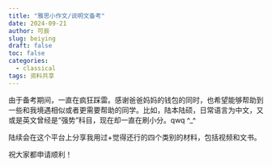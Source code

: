 ```yaml
---
title: "雅思小作文/说明文备考"
date: 2024-09-21
author: 可辰
slug: beiying
draft: false
toc: false
categories:
  - classical
tags: 资料共享
---
```


由于备考期间，一直在疯狂踩雷。感谢爸爸妈妈的钱包的同时，也希望能够帮助到一些和我境遇相似或者更需要帮助的同学。比如，陆本陆硕，日常语言为中文，又或是英文曾经是“强势”科目，现在却一直在刷小分。qwq ^_^

陆续会在这个平台上分享我用过+觉得还行的四个类别的材料，包括视频和文书。

祝大家都申请顺利！

